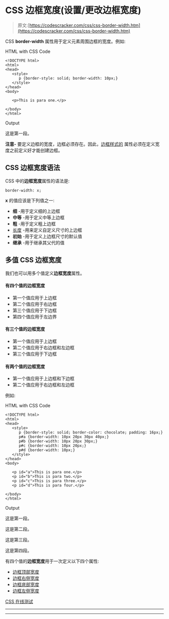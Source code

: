 # CSS 边框宽度(设置/更改边框宽度)

> 原文:[https://codescracker.com/css/css-border-width.htm](https://codescracker.com/css/css-border-width.htm)

CSS **border-width** 属性用于定义元素周围边框的宽度。例如:

HTML with CSS Code

```
<!DOCTYPE html>
<html>
<head>
   <style>
      p {border-style: solid; border-width: 10px;}
   </style>
</head>
<body>

   <p>This is para one.</p>

</body>
</html>
```

Output

这是第一段。

**注意-** 要定义边框的宽度，边框必须存在。因此，[边框样式的](/css/css-border-style.htm) 属性必须在定义宽度之前定义好才能创建边框。

## CSS 边框宽度语法

CSS 中的**边框宽度**属性的语法是:

```
border-width: x;
```

**x** 的值应该是下列值之一:

*   **细** -用于定义细的上边框
*   **中等** -用于定义中等上边框
*   **粗** -用于定义粗上边框
*   [长度](/css/css-length-units.htm) -用来定义自定义尺寸的上边框
*   **初始** -用于定义上边框尺寸的默认值
*   **继承** -用于继承其父代的值

## 多值 CSS 边框宽度

我们也可以用多个值定义**边框宽度**属性。

#### 有四个值的边框宽度

*   第一个值应用于上边框
*   第二个值应用于右边框
*   第三个值应用于下边框
*   第四个值应用于左边界

#### 有三个值的边框宽度

*   第一个值应用于上边框
*   第二个值应用于右边框和左边框
*   第三个值应用于下边框

#### 有两个值的边框宽度

*   第一个值应用于上边框和下边框
*   第二个值应用于右边框和左边框

例如:

HTML with CSS Code

```
<!DOCTYPE html>
<html>
<head>
   <style>
      p {border-style: solid; border-color: chocolate; padding: 16px;}
      p#a {border-width: 10px 20px 30px 40px;}
      p#b {border-width: 10px 20px 30px;}
      p#c {border-width: 10px 20px;}
      p#d {border-width: 10px;}
   </style>
</head>
<body>

   <p id="a">This is para one.</p>
   <p id="b">This is para two.</p>
   <p id="c">This is para three.</p>
   <p id="d">This is para four.</p>

</body>
</html>
```

Output

这是第一段。

这是第二段。

这是第三段。

这是第四段。

有四个值的**边框宽度**用于一次定义以下四个属性:

*   [边框顶部宽度](/css/css-border-top-width.htm)
*   [边框右侧宽度](/css/css-border-right-width.htm)
*   [边框底部宽度](/css/css-border-bottom-width.htm)
*   [边框左侧宽度](/css/css-border-left-width.htm)

[CSS 在线测试](/exam/showtest.php?subid=5)

* * *

* * *